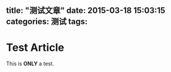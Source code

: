 title: "测试文章"
date: 2015-03-18 15:03:15
categories: 测试
tags:
---

Test Article
===================


This is **ONLY** a test.
